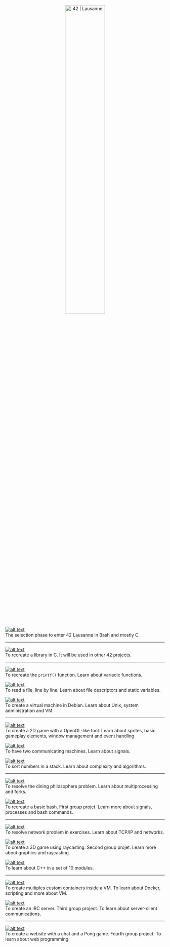 <center>
<a href="https://42lausanne.ch/">
	<img src="https://42lausanne.ch/wp-content/uploads/2021/01/42_logo.svg" alt="42 | Lausanne" width="50%">
</a>
</center>

[![alt text][logo_piscine]](https://github.com/ndcnf/Piscine-42)</br>
The selection phase to enter 42 Lausanne in Bash and mostly C.

---

[![alt text][r01libft]](https://github.com/ndcnf/Libft)</br>
To recreate a library in C. It will be used in other 42 projects.

---

[![alt text][r02printf]](https://github.com/ndcnf/ft_printf)</br>
To recreate the `printf()` function. Learn about variadic functions.

[![alt text][r02gnl]](https://github.com/ndcnf/Get_Next_Line)</br>
To read a file, line by line. Learn about file descriptors and static variables.

[![alt text][r02b2r]](https://github.com/ndcnf/Born2beroot)</br>
To create a virtual machine in Debian. Learn about Unix, system administration and VM.

---

[![alt text][r03solong]](https://github.com/ndcnf/So_long)</br>
To create a 2D game with a OpenGL-like tool. Learn about sprites, basic gameplay elements, window management and event handling

[![alt text][r03minitalk]](https://github.com/ndcnf/Minitalk)</br>
To have two communicating machines. Learn about signals.

[![alt text][r03pushswap]](https://github.com/ndcnf/Push_Swap)</br>
To sort numbers in a stack. Learn about complexity and algorithms.

---

[![alt text][r04philo]](https://github.com/ndcnf/Philosophers)</br>
To resolve the dining philosophers problem. Learn about multiprocessing and forks.

[![alt text][r04minishell]](https://github.com/ndcnf/Minishell)</br>
To recreate a basic bash. First group projet. Learn more about signals, processes and bash commands.

---

[![alt text][r05netp]](https://github.com/ndcnf/NetPractice)</br>
To resolve network problem in exercises. Learn about TCP/IP and networks.

[![alt text][r05cub3d]](https://github.com/ndcnf/Cub3D)</br>
To create a 3D game using raycasting. Second group projet. Learn more about graphics and raycasting. 

[![alt text][r05cpp]](https://github.com/ndcnf/CPP)</br>
To learn about C++ in a set of 10 modules.

---

[![alt text][r06inception]](https://github.com/ndcnf/Inception)</br>
To create multiples custom containers inside a VM. To learn about Docker, scripting and more about VM.

[![alt text][r06irc]](https://github.com/ndcnf/ft_irc)</br>
To create an IRC server. Third group project. To learn about server-client communications.

---

[![alt text][r07trans]](https://github.com/vhaefeli/42_transcendence)</br>
To create a website with a chat and a Pong game. Fourth group project. To learn about web programming.



[logo_piscine]: https://img.shields.io/badge/Piscine-Selection%20phase-green?style=for-the-badge&&logo=c "Piscine"
[logo_cursus]: https://img.shields.io/badge/Cursus-All%20projets-lightgreen?style=for-the-badge "Cursus"

[r01libft]: https://img.shields.io/badge/Rank%2001-Libft-lightgreen?style=for-the-badge&&logo=c "Libft"

[r02printf]: https://img.shields.io/badge/Rank%2002-Ft_printf-lightgreen?style=for-the-badge&&logo=c "ft_printf"
[r02gnl]: https://img.shields.io/badge/Rank%2002-Get%20Next%20Line-lightgreen?style=for-the-badge&&logo=c "Get Next Line"
[r02b2r]: https://img.shields.io/badge/Rank%2002-Born2beRoot-lightgreen?style=for-the-badge&&logo=debian "Born2beRoot"

[r03solong]: https://img.shields.io/badge/Rank%2003-So%20long-lightgreen?style=for-the-badge&&logo=c "So long"
[r03minitalk]: https://img.shields.io/badge/Rank%2003-Minitalk-lightgreen?style=for-the-badge&&logo=c "Minitalk"
[r03pushswap]: https://img.shields.io/badge/Rank%2003-Push%20Swap-lightgreen?style=for-the-badge&&logo=c "Push Swap"

[r04philo]: https://img.shields.io/badge/Rank%2004-Philosophers-lightgreen?style=for-the-badge&&logo=c "Philosophers"
[r04minishell]: https://img.shields.io/badge/Rank%2004-Minishell-lightgreen?style=for-the-badge&&logo=c "Minishell"

[r05netp]: https://img.shields.io/badge/Rank%2005-NetPractice-lightgreen?style=for-the-badge "NetPractice"
[r05cub3d]: https://img.shields.io/badge/Rank%2005-Cub3D-lightgreen?style=for-the-badge&&logo=c "Cub3D"
[r05cpp]: https://img.shields.io/badge/Rank%2005-Piscine%20C++-lightgreen?style=for-the-badge&&logo=cplusplus "Piscine C++"

[r06inception]: https://img.shields.io/badge/Rank%2006-Inception-lightgreen?style=for-the-badge&&logo=docker "Inception"
[r06irc]: https://img.shields.io/badge/Rank%2006-Ft_IRC-lightgreen?style=for-the-badge&&logo=cplusplus "ft_irc"

[r07trans]: https://img.shields.io/badge/Rank%2007-Ft_Transcendance-lightgreen?style=for-the-badge&&logo=vuedotjs "ft_Transcendence"
